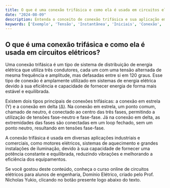 ```yaml
---
title: O que é uma conexão trifásica e como ela é usada em circuitos elétricos?
date: "2024-08-09"
description: Entenda o conceito de conexão trifásica e sua aplicação em circuitos elétricos.
keywords: ['Exemplo', 'Tensão', 'Instantânea', 'Iniciais', 'Conexão', 'Usado', 'Trifásico']
---
```


## O que é uma conexão trifásica e como ela é usada em circuitos elétricos?

Uma conexão trifásica é um tipo de sistema de distribuição de energia elétrica que utiliza três condutores, cada um com uma tensão alternada de mesma frequência e amplitude, mas defasadas entre si em 120 graus. Esse tipo de conexão é amplamente utilizado em sistemas de energia elétrica devido à sua eficiência e capacidade de fornecer energia de forma mais estável e equilibrada.

Existem dois tipos principais de conexões trifásicas: a conexão em estrela (Y) e a conexão em delta (Δ). Na conexão em estrela, um ponto comum, chamado de neutro, é conectado ao centro das três fases, permitindo a utilização de tensões fase-neutro e fase-fase. Já na conexão em delta, as extremidades das fases são conectadas em um loop fechado, sem um ponto neutro, resultando em tensões fase-fase.

A conexão trifásica é usada em diversas aplicações industriais e comerciais, como motores elétricos, sistemas de aquecimento e grandes instalações de iluminação, devido à sua capacidade de fornecer uma potência constante e equilibrada, reduzindo vibrações e melhorando a eficiência dos equipamentos.

Se você gostou deste conteúdo, conheça o curso online de circuitos elétricos para alunos de engenharia, Domínio Elétrico, criado pelo Prof. Nicholas Yukio, clicando no botão presente logo abaixo do texto.